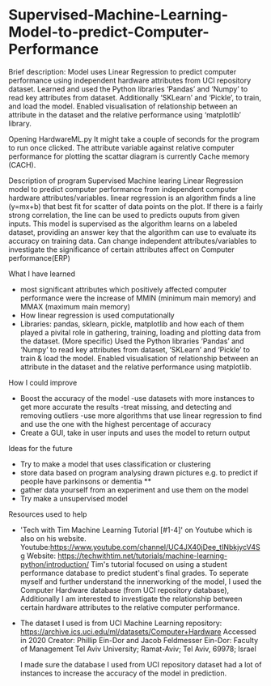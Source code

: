 # Supervised-Machine-Learning-Model-to-predict-Computer-Performance
Brief description: Model uses Linear Regression to predict computer performance using independent hardware attributes from UCI repository dataset. Learned and used the Python libraries ‘Pandas’ and ‘Numpy’ to read key attributes from dataset. Additionally ‘SKLearn’ and ‘Pickle’, to train, and load the model. Enabled visualisation of relationship between an attribute in the dataset and the relative performance using ‘matplotlib’ library.

Opening HardwareML.py
It might take a couple of seconds for the program to run once clicked. The attribute variable against relative computer performance for plotting the scattar diagram is currently Cache memory (CACH).


Description of program
Supervised Machine learing Linear Regression model to predict computer performance from independent computer hardware attributes/variables.
linear regression is an algorithm finds a line (y=mx+b) that best fit for scatter of data points on the plot.
If there is a fairly strong correlation, the line can be used to predicts ouputs from given inputs.
This model is supervised as the algorithm learns on a labeled dataset, providing an answer key that the algorithm can use to evaluate its accuracy on training data. 
Can change independent attributes/variables to investigate the significance of certain attributes affect on Computer performance(ERP)


What I have learned
- most significant attributes which positively affected computer performance were the increase of MMIN (minimum main memory) and MMAX (maximum main memory)
- How linear regression is used computationally
- Libraries: pandas, sklearn, pickle, matplotlib and how each of them played a pivital role in gathering, training, loading and plotting data from the dataset.
  (More specific) Used the Python libraries ‘Pandas’ and ‘Numpy’ to read key attributes from dataset, ‘SKLearn’ and ‘Pickle’ to train & load the model. 
  Enabled visualisation of relationship between an attribute in the dataset and the relative performance using matplotlib.


How I could improve
- Boost the accuracy of the model
	-use datasets with more instances to get more accurate the results
	-treat missing, and detecting and removing outliers
	-use more algorithms that use linear regression to find and use the one with the highest percentage of accuracy
- Create a GUI, take in user inputs and uses the model to return output


Ideas for the future
- Try to make a model that uses classification or clustering 
- store data based on program analysing drawn pictures e.g. to predict if people have parkinsons or dementia **
- gather data yourself from an experiment and use them on the model
- Try make a unsupervised  model


Resources used to help
- 'Tech with Tim Machine Learning Tutorial [#1-4]' on Youtube which is also on his website. 
  Youtube:https://www.youtube.com/channel/UC4JX40jDee_tINbkjycV4Sg
  Website: https://techwithtim.net/tutorials/machine-learning-python/introduction/
  Tim's tutorial focused on using a student performance database to predict student's final grades. 
  To seperate myself and further understand the innerworking of the model, I used the Computer Hardware database (from UCI repository database),
  Additionally I am interested to investigate the relationship between certain hardware attributes to the relative computer performance. 
- The dataset I used is from UCI Machine Learning repository: https://archive.ics.uci.edu/ml/datasets/Computer+Hardware
  Accessed in 2020
  Creator:
  Phillip Ein-Dor and Jacob Feldmesser
  Ein-Dor: Faculty of Management
  Tel Aviv University; Ramat-Aviv;
  Tel Aviv, 69978; Israel

  I made sure the database I used from UCI repository dataset had a lot of instances to increase the accuracy of the model in prediction.



